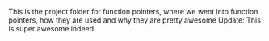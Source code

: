 This is the project folder for function pointers, where we went into function pointers, how they are used and why they are pretty awesome
Update: This is super awesome indeed
